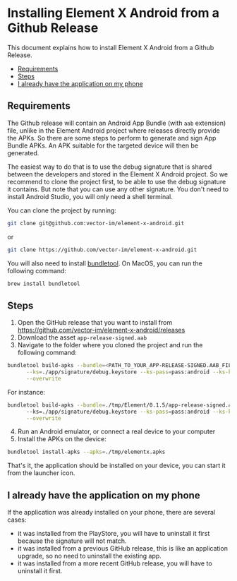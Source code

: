 # Installing Element X Android from a Github Release

This document explains how to install Element X Android from a Github Release.

<!--- TOC -->

* [Requirements](#requirements)
* [Steps](#steps)
* [I already have the application on my phone](#i-already-have-the-application-on-my-phone)

<!--- END -->

## Requirements

The Github release will contain an Android App Bundle (with `aab` extension) file, unlike in the Element Android project where releases directly provide the APKs. So there are some steps to perform to generate and sign App Bundle APKs. An APK suitable for the targeted device will then be generated.

The easiest way to do that is to use the debug signature that is shared between the developers and stored in the Element X Android project. So we recommend to clone the project first, to be able to use the debug signature it contains. But note that you can use any other signature. You don't need to install Android Studio, you will only need a shell terminal.

You can clone the project by running:
```bash
git clone git@github.com:vector-im/element-x-android.git
```
or
```bash
git clone https://github.com/vector-im/element-x-android.git
```

You will also need to install [bundletool](https://developer.android.com/studio/command-line/bundletool). On MacOS, you can run the following command:

```bash
brew install bundletool
```

## Steps

1. Open the GitHub release that you want to install from https://github.com/vector-im/element-x-android/releases
2. Download the asset `app-release-signed.aab`
3. Navigate to the folder where you cloned the project and run the following command:
```bash
bundletool build-apks --bundle=<PATH_TO_YOUR_APP-RELEASE-SIGNED.AAB_FILE> --output=./tmp/elementx.apks \
      --ks=./app/signature/debug.keystore --ks-pass=pass:android --ks-key-alias=androiddebugkey --key-pass=pass:android \
      --overwrite
```
For instance:
```bash
bundletool build-apks --bundle=./tmp/Element/0.1.5/app-release-signed.aab --output=./tmp/elementx.apks \ 
      --ks=./app/signature/debug.keystore --ks-pass=pass:android --ks-key-alias=androiddebugkey --key-pass=pass:android \
      --overwrite
```
4. Run an Android emulator, or connect a real device to your computer
5. Install the APKs on the device:
```bash
bundletool install-apks --apks=./tmp/elementx.apks
```

That's it, the application should be installed on your device, you can start it from the launcher icon.

##  I already have the application on my phone

If the application was already installed on your phone, there are several cases:

- it was installed from the PlayStore, you will have to uninstall it first because the signature will not match.
- it was installed from a previous GitHub release, this is like an application upgrade, so no need to uninstall the existing app.
- it was installed from a more recent GitHub release, you will have to uninstall it first.
